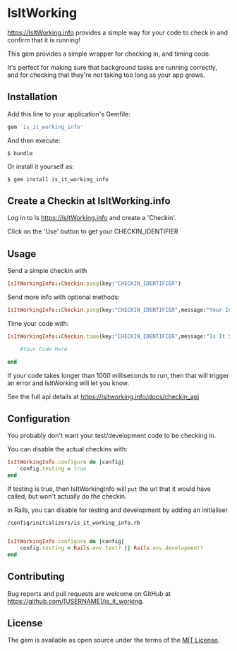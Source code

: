 # IsItWorking

https://IsItWorking.info provides a simple way for your code to check in and confirm that it is running!

This gem provides a simple wrapper for checking in, and timing code.

It's perfect for making sure that background tasks are running correctly, and for checking that they're not taking too long as your app grows.

## Installation

Add this line to your application's Gemfile:

```ruby
gem 'is_it_working_info'
```

And then execute:

    $ bundle

Or install it yourself as:

    $ gem install is_it_working_info

## Create a Checkin at IsItWorking.info

Log in to Is https://IsItWorking.info and create a 'Checkin'.

Click on the 'Use' button to get your CHECKIN_IDENTIFIER

## Usage

Send a simple checkin with

```ruby
IsItWorkingInfo::Checkin.ping(key:"CHECKIN_IDENTIFIER")
```

Send more info with optional methods:

```ruby
IsItWorkingInfo::Checkin.ping(key:"CHECKIN_IDENTIFIER",message:"Your Info",status:0,time:123, boundary:1000)
```

Time your code with:

```ruby
IsItWorkingInfo::Checkin.time(key:"CHECKIN_IDENTIFIER",message:"Is It Slow?", boundary:1000) do

	#Your Code Here

end
```
If your code takes longer than 1000 milliseconds to run, then that will trigger an error and IsItWorking will let you know.

See the full api details at https://isitworking.info/docs/checkin_api

## Configuration

You probably don't want your test/development code to be checking in.

You can disable the actual checkins with:

```ruby
IsItWorkingInfo.configure do |config|
	config.testing = true
end
```

If testing is true, then IsItWorkingInfo will `put` the url that it would have called, but won't actually do the checkin.

in Rails, you can disable for testing and development by adding an initialiser 

`/config/initializers/is_it_working_info.rb`

```ruby

IsItWorkingInfo.configure do |config|
	config.testing = Rails.env.test? || Rails.env.development?
end
```


## Contributing

Bug reports and pull requests are welcome on GitHub at https://github.com/[USERNAME]/is_it_working.


## License

The gem is available as open source under the terms of the [MIT License](http://opensource.org/licenses/MIT).
